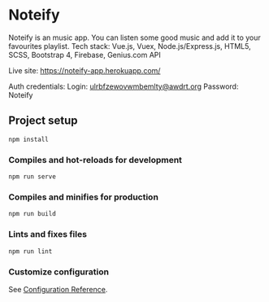 # Noteify

Noteify is an music app. You can listen some good music and add it to your favourites playlist.
Tech stack: 
Vue.js, Vuex, Node.js/Express.js, HTML5, SCSS, Bootstrap 4, Firebase, Genius.com API

Live site: 
https://noteify-app.herokuapp.com/

Auth credentials: 
Login: ulrbfzewovwmbemlty@awdrt.org
Password: Noteify

## Project setup
```
npm install
```

### Compiles and hot-reloads for development
```
npm run serve
```

### Compiles and minifies for production
```
npm run build
```

### Lints and fixes files
```
npm run lint
```

### Customize configuration
See [Configuration Reference](https://cli.vuejs.org/config/).
